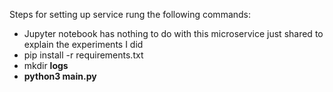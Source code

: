 Steps for setting up service rung the following commands:<br>
<ul>
<li> Jupyter notebook has nothing to do with this microservice just shared to explain the experiments I did</li>
<li>pip install -r requirements.txt </li>
<li>mkdir <b>logs</b><br></li>
<li><b>python3 main.py</b></li>
</ul>

